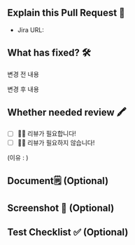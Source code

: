 ## Explain this Pull Request 🙏

- Jira URL:

## What has fixed? 🛠

변경 전 내용

변경 후 내용

## Whether needed review 🖍

<!-- 마크다운의 빈 체크박스 문법은 [ ] / 채워진 체크박스 문법은 [x] 입니다. -->

- [ ] 🙋🏻 리뷰가 필요합니다!
- [ ] 🙅🏻 리뷰가 필요하지 않습니다!

(이유 : )

## Document🗒️ (Optional)

## Screenshot 📸 (Optional)

## Test Checklist ✅ (Optional)

<!-- 마크다운의 빈 체크박스 문법은 [ ] / 채워진 체크박스 문법은 [x] 입니다. -->
